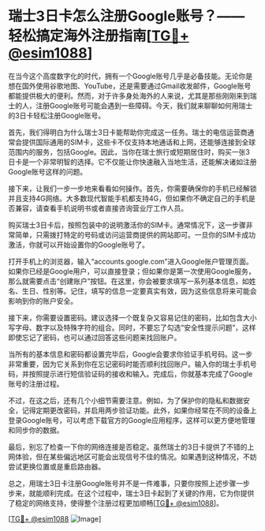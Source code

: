 # 瑞士3日卡怎么注册Google账号？——轻松搞定海外注册指南[[TG💪+ @esim1088](https://t.me/s/esim1088)]

在当今这个高度数字化的时代，拥有一个Google账号几乎是必备技能。无论你是想在国外使用谷歌地图、YouTube，还是需要通过Gmail收发邮件，Google账号都能提供极大的便利。然而，对于许多身处海外的人来说，尤其是那些刚刚来到瑞士的人，注册Google账号可能会遇到一些障碍。今天，我们就来聊聊如何用瑞士的3日卡轻松注册Google账号。

首先，我们得明白为什么瑞士3日卡能帮助你完成这一任务。瑞士的电信运营商通常会提供国际通用的SIM卡，这些卡不仅支持本地通话和上网，还能够连接到全球范围内的服务，包括Google。因此，当你在瑞士旅行或短期居住时，购买一张3日卡是一个非常明智的选择。它不仅能让你快速融入当地生活，还能解决诸如注册Google账号这样的问题。

接下来，让我们一步一步地来看看如何操作。首先，你需要确保你的手机已经解锁并且支持4G网络。大多数现代智能手机都支持4G，但如果你不确定自己的手机是否兼容，请查看手机说明书或者直接咨询营业厅工作人员。

购买瑞士3日卡后，按照包装中的说明激活你的SIM卡。通常情况下，这一步骤非常简单，只需拨打特定的号码或访问运营商提供的网站即可。一旦你的SIM卡成功激活，你就可以开始设置你的Google账号了。

打开手机上的浏览器，输入“accounts.google.com”进入Google账户管理页面。如果你已经是Google用户，可以直接登录；但如果你是第一次使用Google服务，那么就需要点击“创建账户”按钮。在这里，你会被要求填写一系列基本信息，如姓名、生日、性别等。记住，填写的信息一定要真实有效，因为这些信息将来可能会影响到你的账户安全。

接下来，你需要设置密码。建议选择一个既复杂又容易记住的密码，比如包含大小写字母、数字以及特殊字符的组合。同时，不要忘了勾选“安全性提示问题”，这样即使忘记了密码，也可以通过回答这些问题来找回账户。

当所有的基本信息和密码都设置完毕后，Google会要求你验证手机号码。这一步非常重要，因为它关系到你在忘记密码时能否顺利找回账户。输入你的瑞士手机号码，并按照提示进行短信验证码的接收和输入。完成后，你就基本完成了Google账号的注册过程。

不过，在这之后，还有几个小细节需要注意。例如，为了保护你的隐私和数据安全，记得定期更改密码，并启用两步验证功能。此外，如果你经常在不同的设备上登录Google账号，可以考虑下载官方的Google应用程序，这样可以更方便地管理和同步你的数据。

最后，别忘了检查一下你的网络连接是否稳定。虽然瑞士的3日卡提供了不错的上网体验，但在某些偏远地区可能会出现信号不佳的情况。如果遇到这种情况，不妨尝试更换位置或是重启路由器。

总之，用瑞士3日卡注册Google账号并不是一件难事，只要你按照上述步骤一步步来，就能顺利完成。在这个过程中，瑞士3日卡起到了关键的作用，它为你提供了稳定的网络支持，使得整个注册过程更加顺畅[[TG💪+ @esim1088](https://t.me/s/esim1088)]。

[[TG💪+ @esim1088](https://t.me/s/esim1088) ![Image](https://i.postimg.cc/4NQfJmqS/Snipaste-2025-05-13-00-14-12.png)]